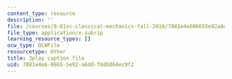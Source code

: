 ```yaml
---
content_type: resource
description: ''
file: /courses/8-01sc-classical-mechanics-fall-2016/7081e4e606655e92a6ddf8db864ec9f2_BPnbq6BobdA.vtt
file_type: application/x-subrip
learning_resource_types: []
ocw_type: OCWFile
resourcetype: Other
title: 3play caption file
uid: 7081e4e6-0665-5e92-a6dd-f8db864ec9f2
---
```


